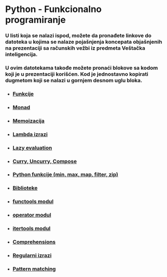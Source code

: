 # Python - Funkcionalno programiranje
### U listi koja se nalazi ispod, možete da pronađete linkove do datoteka u kojima se nalaze pojašnjenja koncepata objašnjenih na prezentaciji sa računskih vežbi iz predmeta Veštačka inteligencija.
### U ovim datotekama takođe možete pronaći blokove sa kodom koji je u prezentaciji korišćen. Kod je jednostavno kopirati dugmetom koji se nalazi u gornjem desnom uglu bloka.

- ### [Funkcije](Funkcije.md)
- ### [Monad](Monad.md)
- ### [Memoizacija](Memoizacija.md)
- ### [Lambda izrazi](Lambda.md)
- ### [Lazy evaluation](Lazy.md)
- ### [Curry, Uncurry, Compose](Curry.md)
- ### [Python funkcije (min, max, map, filter, zip)](Functions.md)
- ### [Biblioteke](Library.md)
- ### [functools modul](functools.md)
- ### [operator modul](operator.md)
- ### [itertools modul](itertools.md)
- ### [Comprehensions](Comprehensions.md)
- ### [Regularni izrazi](RegularExpressions.md)
- ### [Pattern matching](PatternMatching.md)